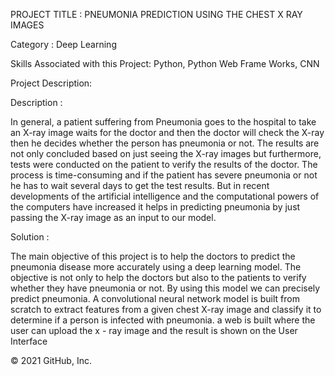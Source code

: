  
PROJECT TITLE : PNEUMONIA PREDICTION USING THE CHEST X RAY IMAGES

Category : Deep Learning

Skills Associated with this Project: Python, Python Web Frame Works, CNN

Project Description:

Description :

In general, a patient suffering from Pneumonia goes to the hospital to take an X-ray image waits for the doctor and then the doctor will check the X-ray then he decides whether the person has pneumonia or not. The results are not only concluded based on just seeing the X-ray images but furthermore, tests were conducted on the patient to verify the results of the doctor. The process is time-consuming and if the patient has severe pneumonia or not he has to wait several days to get the test results. But in recent developments of the artificial intelligence and the computational powers of the computers have increased it helps in predicting pneumonia by just passing the X-ray image as an input to our model.

Solution :

The main objective of this project is to help the doctors to predict the pneumonia disease more accurately using a deep learning model. The objective is not only to help the doctors but also to the patients to verify whether they have pneumonia or not. By using this model we can precisely predict pneumonia. A convolutional neural network model is built from scratch to extract features from a given chest X-ray image and classify it to determine if a person is infected with pneumonia. a web is built where the user can upload the x - ray image and the result is shown on the User Interface

© 2021 GitHub, Inc.
